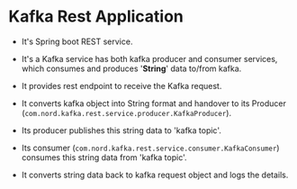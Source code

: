 # Kafka Rest Application
- It's Spring boot REST service.
- It's a Kafka service has both kafka producer and consumer services, which consumes and produces '**String**' data to/from kafka.

- It provides rest endpoint to receive the Kafka request.
- It converts kafka object into String format and handover to its Producer (`com.nord.kafka.rest.service.producer.KafkaProducer`).
- Its producer publishes this string data to 'kafka topic'.
- Its consumer (`com.nord.kafka.rest.service.consumer.KafkaConsumer`) consumes this string data from 'kafka topic'.
- It converts string data back to kafka request object and logs the details.
